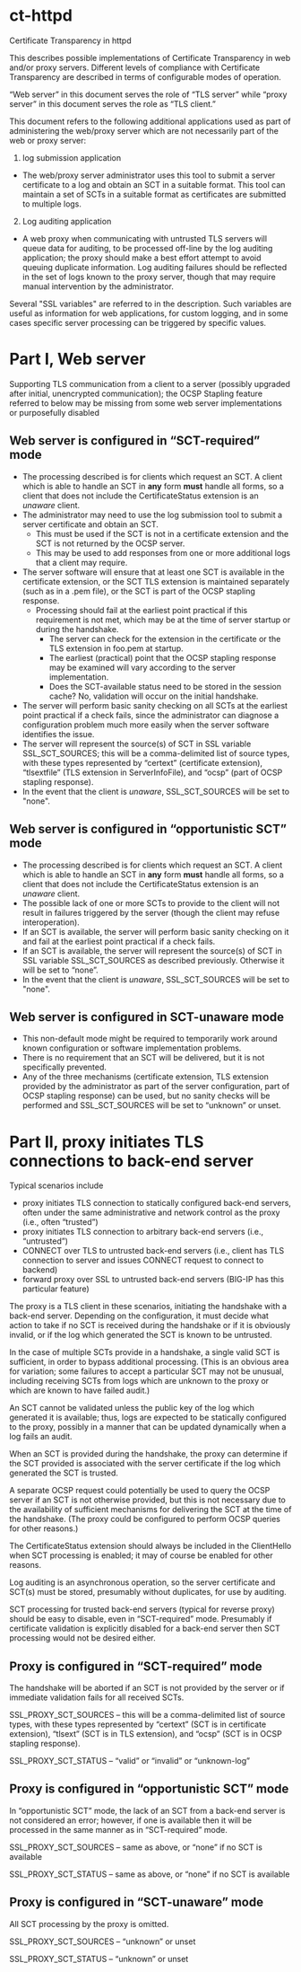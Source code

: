 ct-httpd
========

Certificate Transparency in httpd

This describes possible implementations of Certificate Transparency in web and/or proxy servers.  Different levels of compliance with Certificate Transparency are described in terms of configurable modes of operation. 

“Web server” in this document serves the role of “TLS server” while “proxy server” in this document serves the role as “TLS client.” 

This document refers to the following additional applications used as part of administering the web/proxy server which are not necessarily part of the web or proxy server:

1. log submission application
  * The web/proxy server administrator uses this tool to submit a server certificate to a log and obtain an SCT in a suitable format.  This tool can maintain a set of SCTs in a suitable format as certificates are submitted to multiple logs. 
2. Log auditing application
  * A web proxy when communicating with untrusted TLS servers will queue data for auditing, to be processed off-line by the log auditing application; the proxy should make a best effort attempt to avoid queuing duplicate information.  Log auditing failures should be reflected in the set of logs known to the proxy server, though that may require manual intervention by the administrator. 

Several "SSL variables" are referred to in the description.  Such variables are useful as information for web applications, for custom logging, and in some cases specific server processing can be triggered by specific values. 

# Part I, Web server 

Supporting TLS communication from a client to a server (possibly upgraded after initial, unencrypted communication); the OCSP Stapling feature referred to below may be missing from some web server implementations or purposefully disabled 

## Web server is configured in “SCT-required” mode 

* The processing described is for clients which request an SCT.  A client which is able to handle an SCT in **any** form **must** handle all forms, so a client that does not include the CertificateStatus extension is an *unaware* client.
* The administrator may need to use the log submission tool to submit a server certificate and obtain an SCT. 
  * This must be used if the SCT is not in a certificate extension and the SCT is not returned by the OCSP server. 
  * This may be used to add responses from one or more additional logs that a client may require. 
* The server software will ensure that at least one SCT is available in the certificate extension, or the SCT TLS extension is maintained separately (such as in a .pem file), or the SCT is part of the OCSP stapling response. 
  * Processing should fail at the earliest point practical if this requirement is not met, which may be at the time of server startup or during the handshake. 
    * The server can check for the extension in the certificate or the TLS extension in foo.pem at startup. 
    * The earliest (practical) point that the OCSP stapling response may be examined will vary according to the server implementation. 
    * Does the SCT-available status need to be stored in the session cache?  No, validation will occur on the initial handshake. 
* The server will perform basic sanity checking on all SCTs at the earliest point practical if a check fails, since the administrator can diagnose a configuration problem much more easily when the server software identifies the issue. 
* The server will represent the source(s) of SCT in SSL variable SSL_SCT_SOURCES; this will be a comma-delimited list of source types, with these types represented by “certext” (certificate extension), “tlsextfile” (TLS extension in ServerInfoFile), and “ocsp” (part of OCSP stapling response).
 * In the event that the client is *unaware*, SSL_SCT_SOURCES will be set to "none".

## Web server is configured in “opportunistic SCT” mode 

* The processing described is for clients which request an SCT.  A client which is able to handle an SCT in **any** form **must** handle all forms, so a client that does not include the CertificateStatus extension is an *unaware* client.
* The possible lack of one or more SCTs to provide to the client will not result in failures triggered by the server (though the client may refuse interoperation). 
* If an SCT is available, the server will perform basic sanity checking on it and fail at the earliest point practical if a check fails. 
* If an SCT is available, the server will represent the source(s) of SCT in SSL variable SSL_SCT_SOURCES as described previously.  Otherwise it will be set to “none”. 
 * In the event that the client is *unaware*, SSL_SCT_SOURCES will be set to "none".

## Web server is configured in SCT-unaware mode 

* This non-default mode might be required to temporarily work around known configuration or software implementation problems. 
* There is no requirement that an SCT will be delivered, but it is not specifically prevented. 
* Any of the three mechanisms (certificate extension, TLS extension provided by the administrator as part of the server configuration, part of OCSP stapling response) can be used, but no sanity checks will be performed and SSL_SCT_SOURCES will be set to “unknown” or unset. 

# Part II, proxy initiates TLS connections to back-end server 

Typical scenarios include 

* proxy initiates TLS connection to statically configured back-end servers, often under the same administrative and network control as the proxy (i.e., often “trusted”) 
* proxy initiates TLS connection to arbitrary back-end servers (i.e., “untrusted”) 
* CONNECT over TLS to untrusted back-end servers (i.e., client has TLS  connection to server and issues CONNECT request to connect to backend) 
* forward proxy over SSL to untrusted back-end servers (BIG-IP has this particular feature) 

The proxy is a TLS client in these scenarios, initiating the handshake with a back-end server.  Depending on the configuration, it must decide what action to take if no SCT is received during the handshake or if it is obviously invalid, or if the log which generated the SCT is known to be untrusted. 

In the case of multiple SCTs provide in a handshake, a single valid SCT is sufficient, in order to bypass additional processing.  (This is an obvious area for variation; some failures to accept a particular SCT may not be unusual, including receiving SCTs from logs which are unknown to the proxy or which are known to have failed audit.) 

An SCT cannot be validated unless the public key of the log which generated it is available; thus, logs are expected to be statically configured to the proxy, possibly in a manner that can be updated dynamically when a log fails an audit. 

When an SCT is provided during the handshake, the proxy can determine if the SCT provided is associated with the server certificate if the log which generated the SCT is trusted. 

A separate OCSP request could potentially be used to query the OCSP server if an SCT is not otherwise provided, but this is not necessary due to the availability of sufficient mechanisms for delivering the SCT at the time of the handshake.  (The proxy could be configured to perform OCSP queries for other reasons.) 

The CertificateStatus extension should always be included in the ClientHello when SCT processing is enabled; it may of course be enabled for other reasons. 

Log auditing is an asynchronous operation, so the server certificate and SCT(s) must be stored, presumably without duplicates, for use by auditing. 

SCT processing for trusted back-end servers (typical for reverse proxy) should be easy to disable, even in “SCT-required” mode.  Presumably if certificate validation is explicitly disabled for a back-end server then SCT processing would not be desired either. 

## Proxy is configured in “SCT-required” mode 

The handshake will be aborted if an SCT is not provided by the server or if immediate validation fails for all received SCTs. 

SSL_PROXY_SCT_SOURCES – this will be a comma-delimited list of source types, with these types represented by “certext” (SCT is in certificate extension), “tlsext” (SCT is in TLS extension), and “ocsp” (SCT is in OCSP stapling response). 

SSL_PROXY_SCT_STATUS – “valid” or “invalid” or “unknown-log” 

## Proxy is configured in “opportunistic SCT” mode 

In “opportunistic SCT” mode, the lack of an SCT from a back-end server is not considered an error; however, if one is available then it will be processed in the same manner as in “SCT-required” mode. 

SSL_PROXY_SCT_SOURCES – same as above, or “none” if no SCT is available 

SSL_PROXY_SCT_STATUS – same as above, or “none” if no SCT is available 

## Proxy is configured in “SCT-unaware” mode 

All SCT processing by the proxy is omitted. 

SSL_PROXY_SCT_SOURCES – “unknown” or unset

SSL_PROXY_SCT_STATUS – “unknown” or unset 
